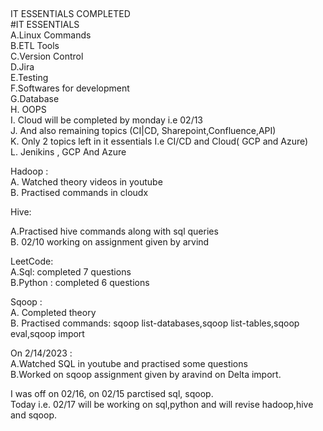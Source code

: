 ##
IT ESSENTIALS COMPLETED<br>
#IT ESSENTIALS <br>
A.Linux Commands<br>
B.ETL Tools<br>
C.Version Control<br>
D.Jira<br>
E.Testing<br>
F.Softwares for development<br>
G.Database<br>
H. OOPS<br>
I. Cloud will be completed by monday  i.e 02/13 <br>
J. And also remaining topics (CI|CD, Sharepoint,Confluence,API) <br>
K. Only 2 topics left in it essentials I.e CI/CD and Cloud( GCP and Azure)<br>
L. Jenikins , GCP And Azure<br>


Hadoop : <br>
A. Watched theory videos in youtube<br>
B. Practised commands in cloudx<br>

Hive: <br>

A.Practised hive commands along with sql queries<br>
B. 02/10 working on assignment given by arvind<br>


LeetCode: <br>
A.Sql: completed 7 questions <br>
B.Python : completed 6 questions <br>

Sqoop : <br>
A. Completed theory <br>
B. Practised commands: sqoop list-databases,sqoop list-tables,sqoop eval,sqoop import <br>

On 2/14/2023 : <br>
A.Watched SQL in youtube and practised some questions <br>
B.Worked on sqoop assignment given by aravind on Delta import.

I was off on 02/16, on 02/15 parctised sql, sqoop.<br>
Today i.e. 02/17 will be working on sql,python and will revise hadoop,hive and sqoop.<br>
